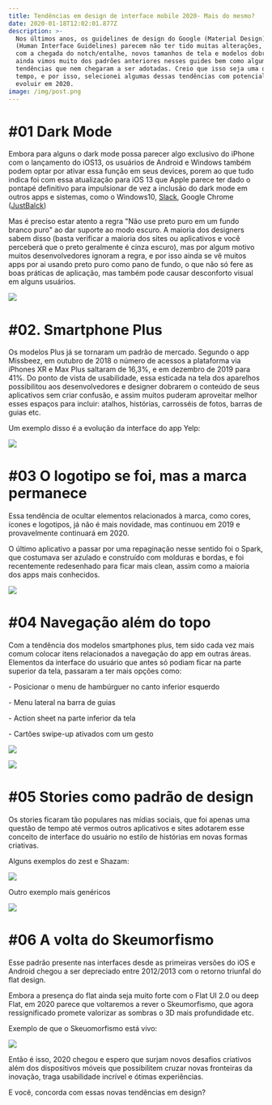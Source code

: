 ```yaml
---
title: Tendências em design de interface mobile 2020- Mais do mesmo?
date: 2020-01-18T12:02:01.877Z
description: >-
  Nos últimos anos, os guidelines de design do Google (Material Design) e Apple
  (Human Interface Guidelines) parecem não ter tido muitas alterações, e mesmo
  com a chegada do notch/entalhe, novos tamanhos de tela e modelos dobráveis,
  ainda vimos muito dos padrões anteriores nesses guides bem como algumas
  tendências que nem chegaram a ser adotadas. Creio que isso seja uma questão de
  tempo, e por isso, selecionei algumas dessas tendências com potencial de
  evoluir em 2020.
image: /img/post.png
---
```

# **\#01 Dark Mode**

Embora para alguns o dark mode possa parecer algo exclusivo do iPhone com o lançamento do iOS13, os usuários de Android e Windows também podem optar por ativar essa função em seus devices, porem ao que tudo indica foi com essa atualização para iOS 13 que Apple parece ter dado o pontapé definitivo para impulsionar de vez a inclusão do dark mode em outros apps e sistemas, como o Windows10, [Slack](https://slack.com/intl/pt-br/help/articles/360019434914-Usar-o-modo-escuro-no-Slack), Google Chrome ([JustBalck](https://chrome.google.com/webstore/detail/just-black/aghfnjkcakhmadgdomlmlhhaocbkloab))

Mas é preciso estar atento a regra "Não use preto puro em um fundo branco puro" ao dar suporte ao modo escuro. A maioria dos designers sabem disso (basta verificar a maioria dos sites ou aplicativos e você perceberá que o preto geralmente é cinza escuro), mas por algum motivo muitos desenvolvedores ignoram a regra, e por isso ainda se vê muitos apps por ai usando preto puro como pano de fundo, o que não só fere as boas práticas de aplicação, mas também pode causar desconforto visual em alguns usuários.

![](/img/0.png)

# **\#02. Smartphone Plus**

Os modelos Plus já se tornaram um padrão de mercado. Segundo o app Missbeez, em outubro de 2018 o número de acessos a plataforma via iPhones XR e Max Plus saltaram de 16,3%, e em dezembro de 2019 para 41%. Do ponto de vista de usabilidade, essa esticada na tela dos aparelhos possibilitou aos desenvolvedores e designer dobrarem o conteúdo de seus aplicativos sem criar confusão, e assim muitos puderam aproveitar melhor esses espaços para incluir: atalhos, histórias, carrosséis de fotos, barras de guias etc.

Um exemplo disso é a evolução da interface do app Yelp:

![](/img/0-1.png)

# **\#03 O logotipo se foi, mas a marca permanece**

Essa tendência de ocultar elementos relacionados à marca, como cores, ícones e logotipos, já não é mais novidade, mas continuou em 2019 e provavelmente continuará em 2020.

O último aplicativo a passar por uma repaginação nesse sentido foi o Spark, que costumava ser azulado e construído com molduras e bordas, e foi recentemente redesenhado para ficar mais clean, assim como a maioria dos apps mais conhecidos.

![](/img/0-2.png)

# **\#04 Navegação além do topo**

Com a tendência dos modelos smartphones plus, tem sido cada vez mais comum colocar itens relacionados a navegação do app em outras áreas. Elementos da interface do usuário que antes só podiam ficar na parte superior da tela,  passaram a ter mais opções como:

\- Posicionar o menu de hambúrguer no canto inferior esquerdo

\- Menu lateral na barra de guias

\- Action sheet na parte inferior da tela

\- Cartões swipe-up ativados com um gesto 

![](/img/0-3.png)

![](/img/0-4.png)

# **\#05 Stories como padrão de design**

Os stories ficaram tão populares nas mídias sociais, que foi apenas uma questão de tempo até vermos outros aplicativos e sites adotarem esse conceito de interface do usuário no estilo de histórias em novas formas criativas.

Alguns exemplos do zest e Shazam: 

![](/img/0-5.png)

Outro exemplo mais genéricos

![](/img/0-6.png)

# **\#06 A volta do Skeumorfismo**

Esse padrão presente nas interfaces desde as primeiras versões do iOS e Android chegou a ser depreciado entre 2012/2013 com o retorno triunfal do flat design. 

Embora a presença do flat ainda seja muito forte com o Flat UI 2.0 ou deep Flat, em 2020 parece que voltaremos a rever o Skeumorfismo, que agora ressignificado promete valorizar as sombras o 3D mais profundidade etc.

Exemplo de que o Skeuomorfismo está vivo:

![](/img/0-7.png)

Então é isso, 2020 chegou e espero que surjam novos desafios criativos além dos dispositivos móveis que possibilitem cruzar novas fronteiras da inovação, traga usabilidade incrível e ótimas experiências.

E você,  concorda com essas novas tendências em design?
